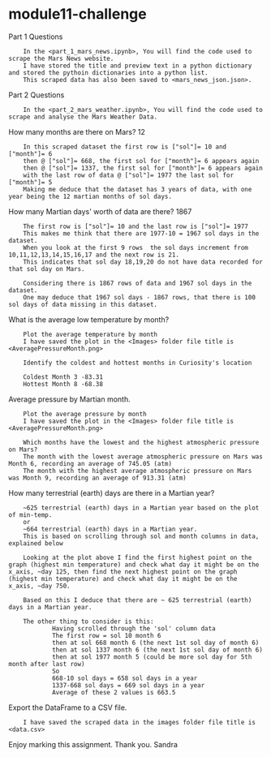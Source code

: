 # module11-challenge

Part 1 Questions

        In the <part_1_mars_news.ipynb>, You will find the code used to scrape the Mars News website.
        I have stored the title and preview text in a python dictionary and stored the pythoin dictionaries into a python list.
        This scraped data has also been saved to <mars_news_json.json>.

Part 2 Questions

        In the <part_2_mars_weather.ipynb>, You will find the code used to scrape and analyse the Mars Weather Data.

How many months are there on Mars?
        12

        In this scraped dataset the first row is ["sol"]= 10 and ["month"]= 6
        then @ ["sol"]= 668, the first sol for ["month"]= 6 appears again
        then @ ["sol"]= 1337, the first sol for ["month"]= 6 appears again
        with the last row of data @ ["sol"]= 1977 the last sol for ["month"]= 5
        Making me deduce that the dataset has 3 years of data, with one year being the 12 martian months of sol days.

How many Martian days' worth of data are there?
        1867

        The first row is ["sol"]= 10 and the last row is ["sol"]= 1977
        This makes me think that there are 1977-10 = 1967 sol days in the dataset.
        When you look at the first 9 rows  the sol days increment from 10,11,12,13,14,15,16,17 and the next row is 21.
        This indicates that sol day 18,19,20 do not have data recorded for that sol day on Mars.

        Considering there is 1867 rows of data and 1967 sol days in the dataset.
        One may deduce that 1967 sol days - 1867 rows, that there is 100 sol days of data missing in this dataset.

What is the average low temperature by month?
        
        Plot the average temperature by month
        I have saved the plot in the <Images> folder file title is <AveragePressureMonth.png>

        Identify the coldest and hottest months in Curiosity's location

        Coldest Month 3 -83.31
        Hottest Month 8 -68.38

Average pressure by Martian month.

        Plot the average pressure by month
        I have saved the plot in the <Images> folder file title is <AveragePressureMonth.png>

        Which months have the lowest and the highest atmospheric pressure on Mars? 
        The month with the lowest average atmospheric pressure on Mars was Month 6, recording an average of 745.05 (atm)
        The month with the highest average atmospheric pressure on Mars was Month 9, recording an average of 913.31 (atm)

How many terrestrial (earth) days are there in a Martian year?

        ~625 terrestrial (earth) days in a Martian year based on the plot of min-temp.
        or
        ~664 terrestrial (earth) days in a Martian year.
        This is based on scrolling through sol and month columns in data, explained below

        Looking at the plot above I find the first highest point on the graph (highest min temperature) and check what day it might be on the x_axis, ~day 125, then find the next highest point on the graph (highest min temperature) and check what day it might be on the x_axis, ~day 750.

        Based on this I deduce that there are ~ 625 terrestrial (earth) days in a Martian year.

        The other thing to consider is this:
                Having scrolled through the 'sol' column data
                The first row = sol 10 month 6
                then at sol 668 month 6 (the next 1st sol day of month 6)
                then at sol 1337 month 6 (the next 1st sol day of month 6)
                then at sol 1977 month 5 (could be more sol day for 5th month after last row)
                So
                668-10 sol days = 658 sol days in a year
                1337-668 sol days = 669 sol days in a year
                Average of these 2 values is 663.5
                

Export the DataFrame to a CSV file.

        I have saved the scraped data in the images folder file title is <data.csv>

Enjoy marking this assignment.
Thank you.
Sandra
